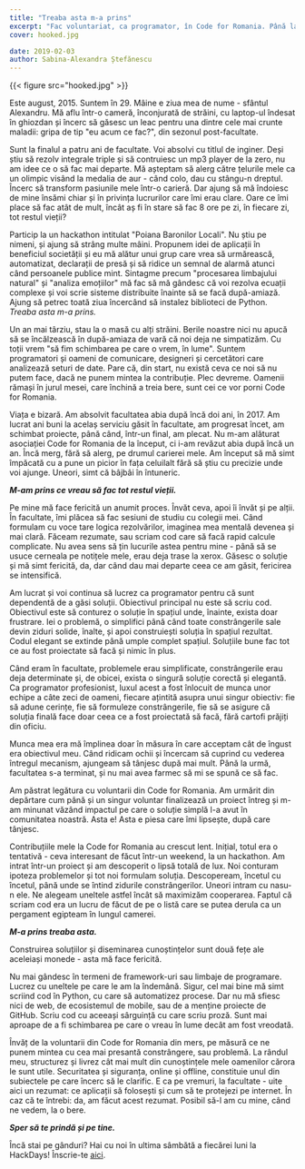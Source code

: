 ```yaml
---
title: "Treaba asta m-a prins"
excerpt: "Fac voluntariat, ca programator, în Code for Romania. Până la finalul articolului, o să vrei să faci și tu."
cover: hooked.jpg

date: 2019-02-03
author: Sabina-Alexandra Ștefănescu
---
```


{{< figure src="hooked.jpg" >}}

Este august, 2015. Suntem în 29. Mâine e ziua mea de nume - sfântul Alexandru. Mă aflu într-o cameră, înconjurată de străini, cu laptop-ul îndesat în ghiozdan și încerc să găsesc un leac pentru una dintre cele mai crunte maladii: gripa de tip "eu acum ce fac?", din sezonul post-facultate. 

Sunt la finalul a patru ani de facultate. Voi absolvi cu titlul de inginer. Deși știu să rezolv integrale triple și să contruiesc un mp3 player de la zero, nu am idee ce o să fac mai departe. Mă așteptam să alerg către țelurile mele ca un olimpic visând la medalia de aur - când colo, dau cu stângu-n dreptul. Încerc să transform pasiunile mele într-o carieră. Dar ajung să mă îndoiesc de mine însămi chiar și în privința lucrurilor care îmi erau clare. Oare ce îmi place să fac atât de mult, încât aș fi în stare să fac 8 ore pe zi, în fiecare zi, tot restul vieții?

Particip la un hackathon intitulat "Poiana Baronilor Locali". Nu știu pe nimeni, și ajung să strâng multe mâini. Propunem idei de aplicații în beneficiul societății și eu mă alătur unui grup care vrea să urmărească, automatizat, declarații de presă și să ridice un semnal de alarmă atunci când persoanele publice mint. Sintagme precum "procesarea limbajului natural" și "analiza emoțiilor" mă fac să mă gândesc că voi rezolva ecuații complexe și voi scrie sisteme distribuite înainte să se facă după-amiază. Ajung să petrec toată ziua încercând să instalez biblioteci de Python. *Treaba asta m-a prins.*

Un an mai târziu, stau la o masă cu alți străini. Berile noastre nici nu apucă să se încălzească în după-amiaza de vară că noi deja ne simpatizăm. Cu toții vrem "să fim schimbarea pe care o vrem, în lume". Suntem programatori și oameni de comunicare, designeri și cercetători care analizează seturi de date. Pare că, din start, nu există ceva ce noi să nu putem face, dacă ne punem mintea la contribuție. Plec devreme. Oamenii rămași în jurul mesei, care închină a treia bere, sunt cei ce vor porni Code for Romania.  

Viața e bizară. Am absolvit facultatea abia după încă doi ani, în 2017. Am lucrat ani buni la acelaș serviciu găsit în facultate, am progresat încet, am schimbat proiecte, până când, într-un final, am plecat. Nu m-am alăturat asociației Code for Romania de la început, ci i-am revăzut abia după încă un an. Încă merg, fără să alerg, pe drumul carierei mele. Am început să mă simt împăcată cu a pune un picior în fața celuilalt fără să știu cu precizie unde voi ajunge. Uneori, simt că bâjbâi în întuneric. 

**_M-am prins ce vreau să fac tot restul vieții._**

Pe mine mă face fericită un anumit proces. Învăt ceva, apoi îi învăt și pe alții. În facultate, îmi plăcea să fac sesiuni de studiu cu colegii mei. Când formulam cu voce tare logica rezolvărilor, imaginea mea mentală devenea și mai clară. Făceam rezumate, sau scriam cod care să facă rapid calcule complicate. Nu avea sens să țin lucurile astea pentru mine - până să se usuce cerneala pe notițele mele, erau deja trase la xerox. Găsesc o soluție și mă simt fericită, da, dar când dau mai departe ceea ce am găsit, fericirea se intensifică.  

Am lucrat și voi continua să lucrez ca programator pentru că sunt dependentă de a găsi soluții. Obiectivul principal nu este să scriu cod. Obiectivul este să conturez o soluție în spațiul unde, înainte, exista doar frustrare. Iei o problemă, o simplifici până când toate constrângerile sale devin ziduri solide, înalte, și apoi construiești soluția în spațiul rezultat. Codul elegant se extinde până umple complet spațiul. Soluțiile bune fac tot ce au fost proiectate să facă și nimic în plus. 

Când eram în facultate, problemele erau simplificate, constrângerile erau deja determinate și, de obicei, exista o singură soluție corectă și elegantă. Ca programator profesionist, luxul acest a fost înlocuit de munca unor echipe a câte zeci de oameni, fiecare ațintită asupra unui singur obiectiv: fie să adune cerințe, fie să formuleze constrângerile, fie să se asigure că soluția finală face doar ceea ce a fost proiectată să facă, fără cartofi prăjiți din oficiu. 

Munca mea era mă împlinea doar în măsura în care acceptam cât de îngust era obiectivul meu. Când ridicam ochii și încercam să cuprind cu vederea întregul mecanism, ajungeam să tânjesc după mai mult. Până la urmă, facultatea s-a terminat, și nu mai avea farmec să mi se spună ce să fac. 

Am păstrat legătura cu voluntarii din Code for Romania. Am urmărit din depărtare cum până și un singur voluntar finalizează un proiect întreg și m-am minunat văzând impactul pe care o soluție simplă l-a avut în comunitatea noastră. Asta e! Asta e piesa care îmi lipsește, după care tânjesc. 
 
Contribuțiile mele la Code for Romania au crescut lent. Inițial, totul era o tentativă - ceva interesant de făcut într-un weekend, la un hackathon. Am intrat într-un proiect și am descoperit o lipsă totală de lux. Noi conturam ipoteza problemelor și tot noi formulam soluția. Descopeream, încetul cu încetul, până unde se întind zidurile constrângerilor. Uneori intram cu nasu-n ele. Ne alegeam uneltele astfel încât să maximizăm cooperarea. Faptul că scriam cod era un lucru de făcut de pe o listă care se putea derula ca un pergament egipteam în lungul camerei. 

**_M-a prins treaba asta._**

Construirea soluțiilor și diseminarea cunoștințelor sunt două fețe ale aceleiași monede - asta mă face fericită. 

Nu mai gândesc în termeni de framework-uri sau limbaje de programare. Lucrez cu uneltele pe care le am la îndemână. Sigur, cel mai bine mă simt scriind cod în Python, cu care să automatizez procese. Dar nu mă sfiesc nici de web, de ecosistemul de mobile, sau de a menține proiecte de GitHub. Scriu cod cu aceeași sârguință cu care scriu proză. Sunt mai aproape de a fi schimbarea pe care o vreau în lume decât am fost vreodată. 

Învăț de la voluntarii din Code for Romania din mers, pe măsură ce ne punem mintea cu cea mai presantă constrângere, sau problemă. La rândul meu, structurez și livrez cât mai mult din cunoștințele mele oamenilor cărora le sunt utile. Securitatea și siguranța, online și offline, constituie unul din subiectele pe care încerc să le clarific. E ca pe vremuri, la facultate - uite aici un rezumat: ce aplicații să folosești și cum să te protejezi pe internet. În caz că te întrebi: da, am făcut acest rezumat. Posibil să-l am cu mine, când ne vedem, la o bere. 

**_Sper să te prindă și pe tine._**

Încă stai pe gânduri? Hai cu noi în ultima sâmbătă a fiecărei luni la HackDays! Înscrie-te [aici](https://tfsg.code4.ro/hackday/).
